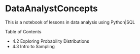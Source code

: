 # DataAnalystConcepts
This is a notebook of lessons in data analysis using Python|SQL

Table of Contents
 - 4.2 Exploring Probability Distributions
 - 4.3 Intro to Sampling
